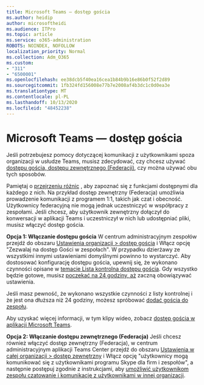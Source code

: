 ```yaml
---
title: Microsoft Teams — dostęp gościa
ms.author: heidip
author: microsoftheidi
ms.audience: ITPro
ms.topic: article
ms.service: o365-administration
ROBOTS: NOINDEX, NOFOLLOW
localization_priority: Normal
ms.collection: Adm_O365
ms.custom:
- "311"
- "6500001"
ms.openlocfilehash: ee38dcb5f40ea16cea1b84b9b16e86b0f52f2d89
ms.sourcegitcommit: 1fb324fd156008e77b7e2008af4b3dc1c0d0ea3e
ms.translationtype: MT
ms.contentlocale: pl-PL
ms.lasthandoff: 10/13/2020
ms.locfileid: "48452238"
---
```

# <a name="microsoft-teams---guest-access"></a>Microsoft Teams — dostęp gościa

Jeśli potrzebujesz pomocy dotyczącej komunikacji z użytkownikami spoza organizacji w usłudze Teams, musisz zdecydować, czy chcesz używać [dostępu gościa, dostępu zewnętrznego (Federacji)](https://docs.microsoft.com/microsoftteams/manage-external-access#external-access-vs-guest-access), czy można używać obu tych sposobów.

Pamiętaj o [przejrzeniu różnic](https://docs.microsoft.com/microsoftteams/manage-external-access#external-access-vs-guest-access) , aby zapoznać się z funkcjami dostępnymi dla każdego z nich.  Na przykład dostęp zewnętrzny (Federacja) umożliwia prowadzenie komunikacji z programem 1:1, takich jak czat i obecność.  Użytkownicy federacyjną nie mogą jednak uczestniczyć w współpracy z zespołami.  Jeśli chcesz, aby użytkownik zewnętrzny dołączył do konwersacji w aplikacji Teams i uczestniczył w nich lub udostępniać pliki, musisz włączyć dostęp gościa.

**Opcja 1: Włączanie dostępu gościa** W centrum administracyjnym zespołów przejdź do obszaru [Ustawienia organizacji > dostęp gościa](https://admin.teams.microsoft.com/company-wide-settings/guest-configuration) i Włącz opcję "Zezwalaj na dostęp Gości w zespołach".  W przypadku dzierżawy ze wszystkimi innymi ustawieniami domyślnymi powinno to wystarczyć.  Aby dostosować konfigurację dostępu gościa, upewnij się, że wykonano czynności opisane w [temacie Lista kontrolna dostępu gościa](https://docs.microsoft.com/microsoftteams/guest-access-checklist). Gdy wszystko będzie gotowe, musisz [poczekać na 24 godziny, aż](https://docs.microsoft.com/microsoftteams/manage-guests#guest-access-latencies) zaczną obowiązywać ustawienia.

Jeśli masz pewność, że wykonano wszystkie czynności z listy kontrolnej i że jest ona dłuższa niż 24 godziny, możesz spróbować [dodać gościa do zespołu](https://support.office.com/article/add-guests-to-a-team-in-teams-fccb4fa6-f864-4508-bdde-256e7384a14f#ID0EAABAAA=Desktop).

Aby uzyskać więcej informacji, w tym klipy wideo, zobacz [dostęp gościa w aplikacji Microsoft Teams](https://docs.microsoft.com/microsoftteams/guest-access).

**Opcja 2: Włączanie dostępu zewnętrznego (Federacja)** Jeśli chcesz również włączyć dostęp zewnętrzny (Federacja), w centrum administracyjnym aplikacji Teams Center przejdź do obszaru [Ustawienia w całej organizacji > dostęp zewnętrzny](https://admin.teams.microsoft.com/company-wide-settings/external-communications) i Włącz opcję "użytkownicy mogą komunikować się z użytkownikami programu Skype dla firm i zespołów", a następnie postępuj zgodnie z instrukcjami, aby [umożliwić użytkownikom zespołu czatowanie i komunikację z użytkownikami w innej organizacji](https://docs.microsoft.com/microsoftteams/manage-external-access#let-your-teams-users-chat-and-communicate-with-users-in-another-organization).
